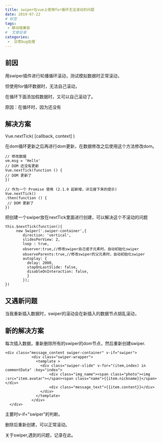 ```yaml
---
title: swiper在vue上使用for循环无法滚动的问题
date: 2019-07-22
# 标签
tags:
 - 移动端兼容
#  文章目录
categories:
 -  日常bug处理
---
```


## 前因

  用swiper插件进行轮播循环滚动，测试模拟数据时正常滚动，

  但使用for循环数据时，无法自己滚动，

  在循环下面添加假数据时，又可以自己滚动了。

  原因：在循环时，因为还没有

## 解决方案
  
   Vue.nextTick( [callback, context] )

   在dom循环更新之后再进行dom更新，在数据修改之后使用这个方法修改dom。

   ```
   // 修改数据
vm.msg = 'Hello'
// DOM 还没有更新
Vue.nextTick(function () {
  // DOM 更新了
})

// 作为一个 Promise 使用 (2.1.0 起新增，详见接下来的提示)
Vue.nextTick()
  .then(function () {
    // DOM 更新了
  })
```
把创建一个swiper放在nextTick里面进行创建，可以解决这个不滚动的问题

```
this.$nextTick(function(){
     new Swiper('.swiper-container',{
        direction: 'vertical',
        slidesPerView: 2,
        loop : true,
        observer:true,//修改swiper自己或子元素时，自动初始化swiper 
        observeParents:true,//修改swiper的父元素时，自动初始化swiper 
        autoplay: {
          delay: 2000,
          stopOnLastSlide: false,
          disableOnInteraction: false,
          }
        });
})
```
## 又遇新问题

  当我重新插入数据时，swiper的滚动会在新插入的数据节点胡乱滚动，

## 新的解决方案

  每次插入数据，重新删除所有的swiper的dom节点，然后重新创建swiper.

  ```
  <div class="message_content swiper-container" v-if="swiper">
              <div class="swiper-wrapper">
                <template >
                  <div class="swiper-slide" v-for="(item,index) in commentData" :key="index">
                      <div class="img_name"><span class="photo"><img :src="item.avatar"></span><span class="name">{{item.nickname}}</span></div>
                      <div class="message_text">{{item.content}}</div>
                  </div>
                </template>
              </div>
    </div>
   ```
   主要时v-if="swiper"的判断。
   
   删除后重新创建，可以正常滚动。

   关于swiper,遇到的问题，记录在此。
